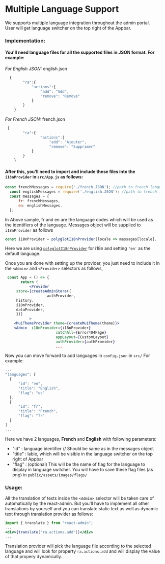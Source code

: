 ﻿# Multiple Language Support

We supports multiple language integration throughout the admin portal.
User will get language switcher on the top right of the Appbar.

 
### Implementation:
####  You'll need language files for all the supported files in JSON format. For example: 

*For English JSON:* english.json
```jsx
  {
		"ra":{
			"actions":{
				"add": "Add",
				"remove": "Remove"
			}
		}
	}
```
*For French JSON:* french.json
```jsx
 {
		"ra":{
				"actions":{
					"add": "Ajouter",
					"remove": "Supprimer"
			}
		}
	}
```


####  After this, you'll need to import and include these files into the `i18nProvider` in `src/App.js` as follows:
  
  ```jsx
  const frenchMessages = require('./french.JSON'); //path to french language JSON file
	const englishMessages = require('./english.JSON'); //path to french language JSON file
    const messages = {  
        fr: frenchMessages,  
	    en: englishMessages,  
    };
  ```
In Above sample, fr and en are the language codes which will be used as the identifiers of the language. Messages object will be supplied to `i18nProvider` as follows
```jsx
const i18nProvider = polyglotI18nProvider(locale => messages[locale], 'en');
```
Here we are using [`polyglotI18nProvider`](https://github.com/marmelab/react-admin/blob/master/docs/Translation.md) for i18n and setting `'en'` as the default language.

Once you are done with setting up the provider, you just need to include it in the `<Admin>` and `<Provider>` selectors as follows,

 ``` jsx
  const App = () => {  
        return (  
            <Provider  
      store={createAdminStore({  
                    authProvider,  
      history,  
      i18nProvider,  
      dataProvider,  
      })}  
            >  
     <MuiThemeProvider theme={createMuiTheme(theme)}>  
     <Admin  i18nProvider={i18nProvider}  
                        catchAll={Error404Page}  
                        appLayout={CustomLayout}  
                        authProvider={authProvider}
                        ...
 ```

Now you can move forward to add languages in `config.json` in `src/`
For example: 

``` jsx
...
"languages": [  
  {  
      "id": "en",  
      "title": "English",  
      "flag": "us"  
  },  
  {  
      "id": "fr",  
      "title": "French",  
      "flag": "fr"  
  }  
]
...
```

Here we have 2 languages, **French** and **English** with following parameters:

 - "id" : language identifier // Should be same as in the messages object
 - "title" : lable, which will be visible in the language switcher on the top right of Appbar
 - "flag" : (optional) This will be the name of flag for the language to display in language switcher. You will have to save these flag files (as png) in `public/assets/images/flags/`  

### Usage: 
All the translation of texts inside the `<Admin>` selector will be taken care of automatically by the react-admin. But you'll have to implement all other translations by yourself and you can translate static text as well as dynamic text through translation provider as follows:

```jsx
import { translate } from "react-admin";
...
<div>{translate("ra.actions.add")}</div>
...
```

Translation provider will pick the language file according to the selected language and will look for property `ra.actions.add` and will display the value of that propery dynamically.

